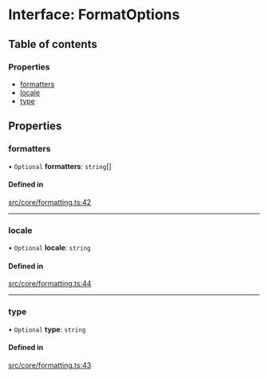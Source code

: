 # Interface: FormatOptions

## Table of contents

### Properties

- [formatters](../wiki/FormatOptions#formatters)
- [locale](../wiki/FormatOptions#locale)
- [type](../wiki/FormatOptions#type)

## Properties

### formatters

• `Optional` **formatters**: `string`[]

#### Defined in

[src/core/formatting.ts:42](https://github.com/decisively-io/interview-sdk/blob/89bd886/src/core/formatting.ts#L42)

___

### locale

• `Optional` **locale**: `string`

#### Defined in

[src/core/formatting.ts:44](https://github.com/decisively-io/interview-sdk/blob/89bd886/src/core/formatting.ts#L44)

___

### type

• `Optional` **type**: `string`

#### Defined in

[src/core/formatting.ts:43](https://github.com/decisively-io/interview-sdk/blob/89bd886/src/core/formatting.ts#L43)
